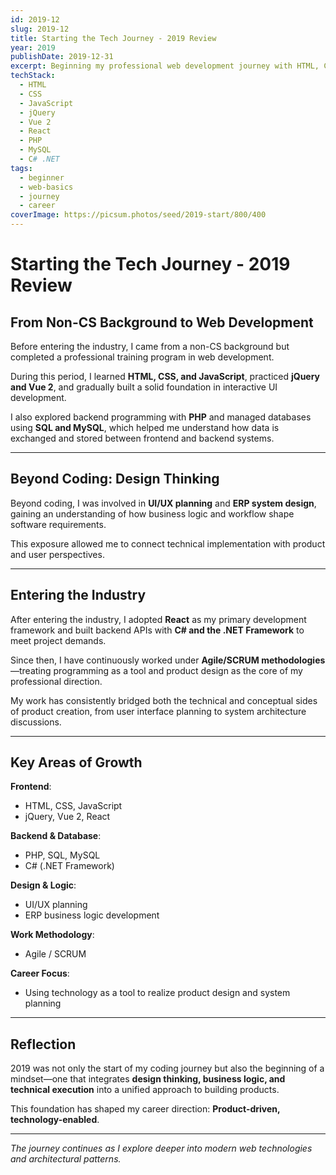 ```yaml
---
id: 2019-12
slug: 2019-12
title: Starting the Tech Journey - 2019 Review
year: 2019
publishDate: 2019-12-31
excerpt: Beginning my professional web development journey with HTML, CSS, and JavaScript
techStack:
  - HTML
  - CSS
  - JavaScript
  - jQuery
  - Vue 2
  - React
  - PHP
  - MySQL
  - C# .NET
tags:
  - beginner
  - web-basics
  - journey
  - career
coverImage: https://picsum.photos/seed/2019-start/800/400
---
```


# Starting the Tech Journey - 2019 Review

## From Non-CS Background to Web Development

Before entering the industry, I came from a non-CS background but completed a professional training program in web development.

During this period, I learned **HTML, CSS, and JavaScript**, practiced **jQuery and Vue 2**, and gradually built a solid foundation in interactive UI development.

I also explored backend programming with **PHP** and managed databases using **SQL and MySQL**, which helped me understand how data is exchanged and stored between frontend and backend systems.

---

## Beyond Coding: Design Thinking

Beyond coding, I was involved in **UI/UX planning** and **ERP system design**, gaining an understanding of how business logic and workflow shape software requirements.

This exposure allowed me to connect technical implementation with product and user perspectives.

---

## Entering the Industry

After entering the industry, I adopted **React** as my primary development framework and built backend APIs with **C# and the .NET Framework** to meet project demands.

Since then, I have continuously worked under **Agile/SCRUM methodologies**—treating programming as a tool and product design as the core of my professional direction.

My work has consistently bridged both the technical and conceptual sides of product creation, from user interface planning to system architecture discussions.

---

## Key Areas of Growth

**Frontend**:

- HTML, CSS, JavaScript
- jQuery, Vue 2, React

**Backend & Database**:

- PHP, SQL, MySQL
- C# (.NET Framework)

**Design & Logic**:

- UI/UX planning
- ERP business logic development

**Work Methodology**:

- Agile / SCRUM

**Career Focus**:

- Using technology as a tool to realize product design and system planning

---

## Reflection

2019 was not only the start of my coding journey but also the beginning of a mindset—one that integrates **design thinking, business logic, and technical execution** into a unified approach to building products.

This foundation has shaped my career direction: **Product-driven, technology-enabled**.

---

_The journey continues as I explore deeper into modern web technologies and architectural patterns._
